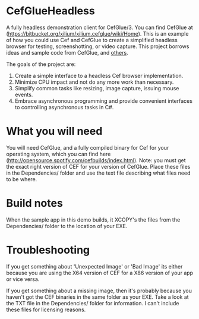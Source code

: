 # CefGlueHeadless
A fully headless demonstration client for CefGlue/3. You can find CefGlue at (https://bitbucket.org/xilium/xilium.cefglue/wiki/Home). This is an example of how you could use Cef and CefGlue to create a simplified headless browser for testing, screenshotting, or video capture. This project borrows ideas and sample code from CefGlue, and [others](https://www.joelverhagen.com/blog/2013/12/headless-chromium-in-c-with-cefglue/).

The goals of the project are:

1. Create a simple interface to a headless Cef browser implementation.
1. Minimize CPU impact and not do any more work than necessary.
1. Simplify common tasks like resizing, image capture, issuing mouse events.
1. Embrace asynchronous programming and provide convenient interfaces to controlling asynchronous tasks in C#.

# What you will need

You will need CefGlue, and a fully compiled binary for Cef for your operating system, which you can find here (http://opensource.spotify.com/cefbuilds/index.html). Note: you must get the exact right version of CEF for your version of CefGlue. Place these files in the Dependencies/ folder and use the text file describing what files need to be where.

# Build notes

When the sample app in this demo builds, it XCOPY's the files from the Dependencies/ folder to the location of your EXE. 

# Troubleshooting

If you get something about 'Unexpected Image' or 'Bad Image' its either because you are using the X64 version of CEF for a X86 version of your app or vice versa.

If you get something about a missing image, then it's probably because you haven't got the CEF binaries in the same folder as your EXE. Take a look at the TXT file in the Dependencies/ folder for information. I can't include these files for licensing reasons.
